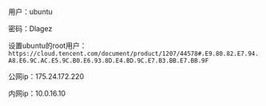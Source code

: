 用户：ubuntu

密码：Dlagez



设置ubuntu的root用户：`https://cloud.tencent.com/document/product/1207/44578#.E9.80.82.E7.94.A8.E6.9C.AC.E5.9C.B0.E6.93.8D.E4.BD.9C.E7.B3.BB.E7.BB.9F`



公网ip：175.24.172.220

内网ip：10.0.16.10

